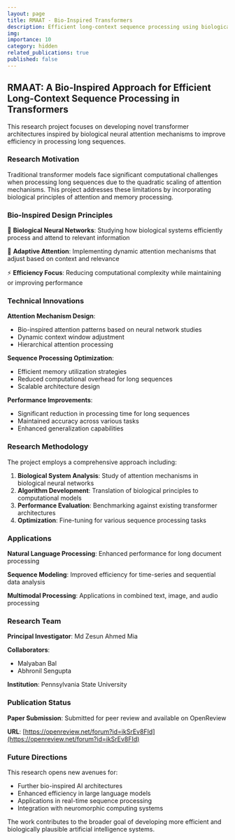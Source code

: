 ```yaml
---
layout: page
title: RMAAT - Bio-Inspired Transformers
description: Efficient long-context sequence processing using biological attention mechanisms
img: 
importance: 10
category: hidden
related_publications: true
published: false
---
```


## RMAAT: A Bio-Inspired Approach for Efficient Long-Context Sequence Processing in Transformers

This research project focuses on developing novel transformer architectures inspired by biological neural attention mechanisms to improve efficiency in processing long sequences.

### Research Motivation

Traditional transformer models face significant computational challenges when processing long sequences due to the quadratic scaling of attention mechanisms. This project addresses these limitations by incorporating biological principles of attention and memory processing.

### Bio-Inspired Design Principles

🧠 **Biological Neural Networks**: Studying how biological systems efficiently process and attend to relevant information

🔄 **Adaptive Attention**: Implementing dynamic attention mechanisms that adjust based on context and relevance

⚡ **Efficiency Focus**: Reducing computational complexity while maintaining or improving performance

### Technical Innovations

**Attention Mechanism Design**:
- Bio-inspired attention patterns based on neural network studies
- Dynamic context window adjustment
- Hierarchical attention processing

**Sequence Processing Optimization**:
- Efficient memory utilization strategies
- Reduced computational overhead for long sequences
- Scalable architecture design

**Performance Improvements**:
- Significant reduction in processing time for long sequences
- Maintained accuracy across various tasks
- Enhanced generalization capabilities

### Research Methodology

The project employs a comprehensive approach including:

1. **Biological System Analysis**: Study of attention mechanisms in biological neural networks
2. **Algorithm Development**: Translation of biological principles to computational models
3. **Performance Evaluation**: Benchmarking against existing transformer architectures
4. **Optimization**: Fine-tuning for various sequence processing tasks

### Applications

**Natural Language Processing**: Enhanced performance for long document processing

**Sequence Modeling**: Improved efficiency for time-series and sequential data analysis

**Multimodal Processing**: Applications in combined text, image, and audio processing

### Research Team

**Principal Investigator**: Md Zesun Ahmed Mia

**Collaborators**:
- Malyaban Bal
- Abhronil Sengupta

**Institution**: Pennsylvania State University

### Publication Status

**Paper Submission**: Submitted for peer review and available on OpenReview

**URL**: [https://openreview.net/forum?id=ikSrEv8FId](https://openreview.net/forum?id=ikSrEv8FId)

### Future Directions

This research opens new avenues for:
- Further bio-inspired AI architectures
- Enhanced efficiency in large language models
- Applications in real-time sequence processing
- Integration with neuromorphic computing systems

The work contributes to the broader goal of developing more efficient and biologically plausible artificial intelligence systems. 